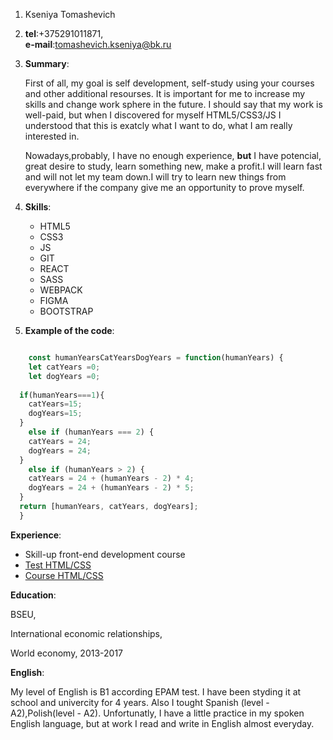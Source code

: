  1. Kseniya Tomashevich
 2. **tel**:+375291011871,  
    **e-mail**:tomashevich.kseniya@bk.ru
 3. **Summary**: 

    First of all, my goal is self development, self-study using your courses and other additional resourses.
    It is important for me to increase my skills and change work sphere in the future. I should say that my
    work is well-paid, but when I discovered for myself HTML5/CSS3/JS I understood that this is exatcly what
    I want to do, what I am really interested in.

    Nowadays,probably, I have no enough experience, **but** I have potencial, great desire to study, learn
    something new, make a profit.I will learn fast and will not let my team down.I will try to learn new things from everywhere if the company give me an opportunity to prove myself.

 4. **Skills**:
    * HTML5
    * CSS3
    * JS
    * GIT
    * REACT
    * SASS
    * WEBPACK
    * FIGMA
    * BOOTSTRAP
 5. **Example of the code**:

```javascript

    const humanYearsCatYearsDogYears = function(humanYears) {
    let catYears =0;
    let dogYears =0;
  
  if(humanYears===1){
    catYears=15;
    dogYears=15;
  }
    else if (humanYears === 2) {
    catYears = 24;
    dogYears = 24;
  } 
    else if (humanYears > 2) {
    catYears = 24 + (humanYears - 2) * 4;
    dogYears = 24 + (humanYears - 2) * 5;
  }
  return [humanYears, catYears, dogYears];
  }
```
  **Experience**:
    
  * Skill-up front-end development course 
  * [Test HTML/CSS](https://geekbains.ru/certificates/401064.en)
  * [Course HTML/CSS](https://geekbrains.ru/certificates/403078.en)

  **Education**:

  BSEU,
  
  International economic relationships,

  World economy, 2013-2017

 **English**:  

  My level of English is B1 according EPAM test. I have been styding it at school
  and univercity for 4 years. Also I tought Spanish (level - A2),Polish(level - A2). Unfortunatly, I have a little practice in my spoken English language, but at work I read and write in English almost everyday.
